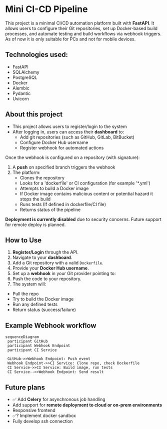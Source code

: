 # Mini CI-CD Pipeline
This project is a minimal CI/CD automation platform built with **FastAPI**. It allows users to configure their Git repositories, set up Docker-based build processes, and automate testing and build workflows via webhook triggers.
As of now it is only suitable for PCs and not for mobile devices.
## Technologies used:
- FastAPI
- SQLAlchemy
- PostgreSQL
- Docker
- Alembic
- Pydantic
- Uvicorn

## About this project
- This project allows users to register/login to the system
- After logging in, users can access their **dashboard** to:
    - Add git repositories (such as GitHub, GitLab, BitBucket)
    - Configure Docker Hub username
    - Register webhook for automated actions

Once the webhook is configured on a repository (with signature):
1. A **push** on specified branch triggers the webhook
2. The platform:
    - Clones the repository
    - Looks for a 'dockerfile' or CI configuration (for example '*.yml')
    - Attempts to build a Docker image
    - If Docker image contains malicious content or potential hazard it stops the build
    - Runs tests (If defined in dockerfile/CI file)
    - Returns status of the pipeline

**Deployment is currently disabled** due to security concerns. Future support for remote deploy is planned.

## How to Use

1. **Register/Login** through the API.
2. Navigate to your **dashboard**.
3. Add a Git repository with a valid `Dockerfile`.
4. Provide your **Docker Hub username**.
5. Set up a **webhook** in your Git provider pointing to:
6. Push the code to your repository.
7. The system will:
- Pull the repo
- Try to build the Docker image
- Run any defined tests
- Return status (success/failure)

## Example Webhook workflow

```mermaid
sequenceDiagram
 participant GitHub
 participant Webhook Endpoint
 participant CI Service

 GitHub->>Webhook Endpoint: Push event
 Webhook Endpoint->>CI Service: Clone repo, check Dockerfile
 CI Service->>CI Service: Build image, run tests
 CI Service-->>Webhook Endpoint: Send result
 ```

 ## Future plans
 - ✅ Add **Celery** for asynchronous job handling
 - Add support for **remote deployment to cloud or on-prem environments**
 - Responsive frontend
 - ✅? Implement docker sandbox
 - Fully develop ssh connection
